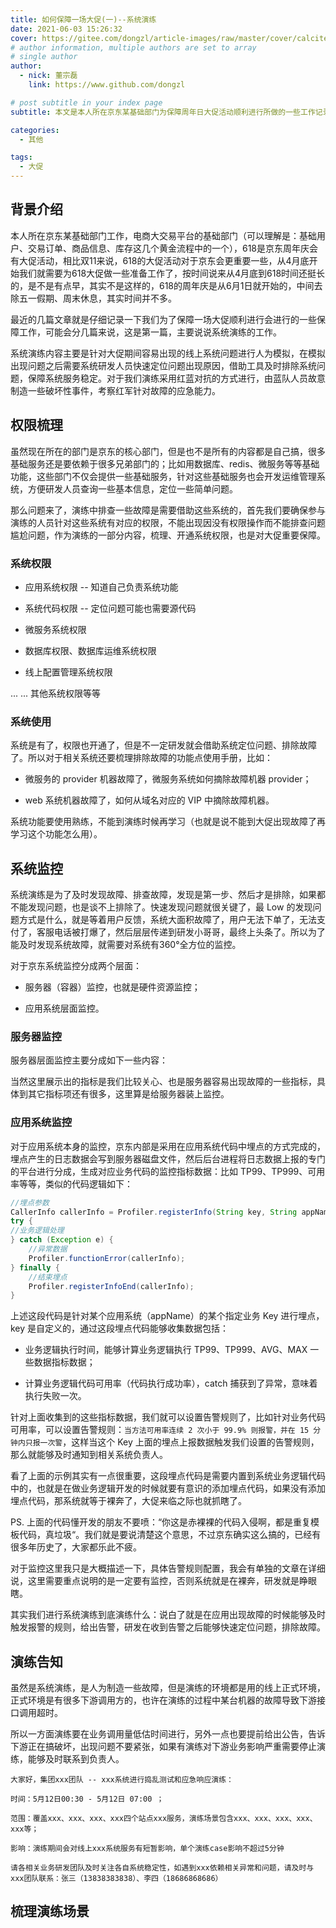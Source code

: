 ```yaml
---
title: 如何保障一场大促(一)--系统演练
date: 2021-06-03 15:26:32
cover: https://gitee.com/dongzl/article-images/raw/master/cover/calcite_study.png
# author information, multiple authors are set to array
# single author
author:
  - nick: 董宗磊
    link: https://www.github.com/dongzl

# post subtitle in your index page
subtitle: 本文是本人所在京东某基础部门为保障周年日大促活动顺利进行所做的一些工作记录。

categories: 
  - 其他

tags: 
  - 大促
---
```


## 背景介绍

本人所在京东某基础部门工作，电商大交易平台的基础部门（可以理解是：基础用户、交易订单、商品信息、库存这几个黄金流程中的一个），618是京东周年庆会有大促活动，相比双11来说，618的大促活动对于京东会更重要一些，从4月底开始我们就需要为618大促做一些准备工作了，按时间说来从4月底到618时间还挺长的，是不是有点早，其实不是这样的，618的周年庆是从6月1日就开始的，中间去除五一假期、周末休息，其实时间并不多。

最近的几篇文章就是仔细记录一下我们为了保障一场大促顺利进行会进行的一些保障工作，可能会分几篇来说，这是第一篇，主要说说系统演练的工作。

系统演练内容主要是针对大促期间容易出现的线上系统问题进行人为模拟，在模拟出现问题之后需要系统研发人员快速定位问题出现原因，借助工具及时排除系统问题，保障系统服务稳定。对于我们演练采用红蓝对抗的方式进行，由蓝队人员故意制造一些破坏性事件，考察红军针对故障的应急能力。

## 权限梳理

虽然现在所在的部门是京东的核心部门，但是也不是所有的内容都是自己搞，很多基础服务还是要依赖于很多兄弟部门的；比如用数据库、redis、微服务等等基础功能，这些部门不仅会提供一些基础服务，针对这些基础服务也会开发运维管理系统，方便研发人员查询一些基本信息，定位一些简单问题。

那么问题来了，演练中排查一些故障是需要借助这些系统的，首先我们要确保参与演练的人员针对这些系统有对应的权限，不能出现因没有权限操作而不能排查问题尴尬问题，作为演练的一部分内容，梳理、开通系统权限，也是对大促重要保障。

### 系统权限

- 应用系统权限 -- 知道自己负责系统功能

- 系统代码权限 -- 定位问题可能也需要源代码

- 微服务系统权限

- 数据库权限、数据库运维系统权限

- 线上配置管理系统权限

... ... 其他系统权限等等

### 系统使用

系统是有了，权限也开通了，但是不一定研发就会借助系统定位问题、排除故障了。所以对于相关系统还要梳理排除故障的功能点使用手册，比如：

- 微服务的 provider 机器故障了，微服务系统如何摘除故障机器 provider；

- web 系统机器故障了，如何从域名对应的 VIP 中摘除故障机器。

系统功能要使用熟练，不能到演练时候再学习（也就是说不能到大促出现故障了再学习这个功能怎么用）。

## 系统监控

系统演练是为了及时发现故障、排查故障，发现是第一步、然后才是排除，如果都不能发现问题，也是谈不上排除了。快速发现问题就很关键了，最 Low 的发现问题方式是什么，就是等着用户反馈，系统大面积故障了，用户无法下单了，无法支付了，客服电话被打爆了，然后层层传递到研发小哥哥，最终上头条了。所以为了能及时发现系统故障，就需要对系统有360°全方位的监控。

对于京东系统监控分成两个层面：

- 服务器（容器）监控，也就是硬件资源监控；

- 应用系统层面监控。

### 服务器监控

服务器层面监控主要分成如下一些内容：

当然这里展示出的指标是我们比较关心、也是服务器容易出现故障的一些指标，具体到其它指标项还有很多，这里算是给服务器装上监控。

### 应用系统监控

对于应用系统本身的监控，京东内部是采用在应用系统代码中埋点的方式完成的，埋点产生的日志数据会写到服务器磁盘文件，然后后台进程将日志数据上报的专门的平台进行分成，生成对应业务代码的监控指标数据：比如 TP99、TP999、可用率等等，类似的代码逻辑如下：

```java
//埋点参数
CallerInfo callerInfo = Profiler.registerInfo(String key, String appName, boolean enableHeartbeat, boolean enableTP);
try {
//业务逻辑处理
} catch (Exception e) {
    //异常数据
    Profiler.functionError(callerInfo);
} finally {
    //结束埋点
    Profiler.registerInfoEnd(callerInfo);
}
```

上述这段代码是针对某个应用系统（appName）的某个指定业务 Key 进行埋点，key 是自定义的，通过这段埋点代码能够收集数据包括：

- 业务逻辑执行时间，能够计算业务逻辑执行 TP99、TP999、AVG、MAX 一些数据指标数据；

- 计算业务逻辑代码可用率（代码执行成功率），catch 捕获到了异常，意味着执行失败一次。

针对上面收集到的这些指标数据，我们就可以设置告警规则了，比如针对业务代码可用率，可以设置告警规则：`当方法可用率连续 2 次小于 99.9% 则报警，并在 15 分钟内只报一次警`，这样当这个 Key 上面的埋点上报数据触发我们设置的告警规则，那么就能够及时通知到相关系统负责人。

看了上面的示例其实有一点很重要，这段埋点代码是需要内置到系统业务逻辑代码中的，也就是在做业务逻辑开发的时候就要有意识的添加埋点代码，如果没有添加埋点代码，那系统就等于裸奔了，大促来临之际也就抓瞎了。

PS. 上面的代码懂开发的朋友不要喷：“你这是赤裸裸的代码入侵啊，都是重复模板代码，真垃圾“。我们就是要说清楚这个意思，不过京东确实这么搞的，已经有很多年历史了，大家都乐此不疲。

对于监控这里我只是大概描述一下，具体告警规则配置，我会有单独的文章在详细说，这里需要重点说明的是一定要有监控，否则系统就是在裸奔，研发就是睁眼瞎。

其实我们进行系统演练到底演练什么：说白了就是在应用出现故障的时候能够及时触发报警的规则，给出告警，研发在收到告警之后能够快速定位问题，排除故障。

## 演练告知

虽然是系统演练，是人为制造一些故障，但是演练的环境都是用的线上正式环境，正式环境是有很多下游调用方的，也许在演练的过程中某台机器的故障导致下游接口调用超时。

所以一方面演练要在业务调用量低估时间进行，另外一点也要提前给出公告，告诉下游正在搞破坏，出现问题不要紧张，如果有演练对下游业务影响严重需要停止演练，能够及时联系到负责人。

```
大家好，集团xxx团队 -- xxx系统进行捣乱测试和应急响应演练：

时间：5月12日00:30 - 5月12日 07:00 ；

范围：覆盖xxx、xxx、xxx、xxx四个站点xxx服务，演练场景包含xxx、xxx、xxx、xxx、xxx等；

影响：演练期间会对线上xxx系统服务有短暂影响，单个演练case影响不超过5分钟

请各相关业务研发团队及时关注各自系统稳定性，如遇到xxx依赖相关异常和问题，请及时与xxx团队联系：张三（13838383838）、李四（18686868686）
```

## 梳理演练场景

